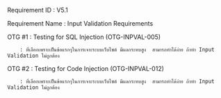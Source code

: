 [comment]: <> (Application Security Verification Standard [ASVS]  V4)

Requirement ID : V5.1 

Requirement Name : Input Validation Requirements

[comment]: <> (OWASP Testing Guide)

OTG #1  : Testing for SQL Injection (OTG-INPVAL-005)

        : ที่เลือกเพราะเป็นข้อแรกๆในการเจาะระบบเว็บไซต์ มีผลกระทบสูง  สามารถทำได้ง่าย ถ้าทำ Input Validation ไม่ถูกต้อง

OTG #2  : Testing for Code Injection (OTG-INPVAL-012)

        : ที่เลือกเพราะเป็นข้อแรกๆในการเจาะระบบเว็บไซต์ มีผลกระทบสูง  สามารถทำได้ง่าย ถ้าทำ Input Validation ไม่ถูกต้อง
